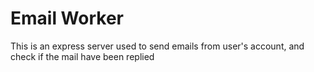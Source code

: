 # Email Worker
This is an express server used to send emails from user's account, and check if the mail have been replied
